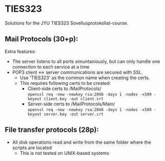 # TIES323
Solutions for the JYU TIES323 Sovellusprotokollat-course.

## Mail Protocols (30+p):

Extra features:
* The server listens to all ports simuntaniously, but can only handle one connection to each service at a time
* POP3 client <-> server communications are secured with SSL. 
  * Use 'TIES323' as the common name when creating the certs.
  * This requires following certs to be created:
    * Client-side certs to /MailProtocols/  
       ```openssl req -new -newkey rsa:2048 -days 1 -nodes -x509 -keyout client.key -out client.crt```
    * Server-side certs to /MailProtocols/Main/  
       ```openssl req -new -newkey rsa:2048 -days 1 -nodes -x509 -keyout server.key -out server.crt```

## File transfer protocols (28p):
* All disk operations read and write from the same folder where the scripts are located
  * This is not tested on UNIX-based systems
